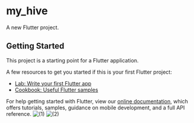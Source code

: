# my_hive

A new Flutter project.

## Getting Started

This project is a starting point for a Flutter application.

A few resources to get you started if this is your first Flutter project:

- [Lab: Write your first Flutter app](https://flutter.dev/docs/get-started/codelab)
- [Cookbook: Useful Flutter samples](https://flutter.dev/docs/cookbook)

For help getting started with Flutter, view our
[online documentation](https://flutter.dev/docs), which offers tutorials,
samples, guidance on mobile development, and a full API reference.
![(1)](https://user-images.githubusercontent.com/97635384/164950658-f01baa37-c0e6-4cd5-8a29-47bc73638bc3.png)
![(2)](https://user-images.githubusercontent.com/97635384/164950675-685953eb-da71-42de-80ab-2d3a169f55ed.png)

